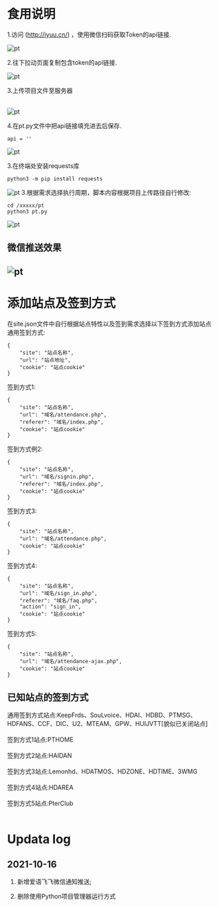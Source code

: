# 食用说明
1.访问 (http://iyuu.cn/) ，使用微信扫码获取Token的api链接.

![pt](https://github.com/aLuvletter/pt_res/blob/main/images/2021101616404050.png)

2.往下拉动页面复制包含token的api链接.

![pt](https://github.com/aLuvletter/pt_res/blob/main/images/2021101616424205.png)

3.上传项目文件至服务器</br></br>

![pt](https://github.com/aLuvletter/pt_res/blob/main/images/2021101617141426.png)

4.在pt.py文件中把api链接填充进去后保存.
```
api = ''
```
![pt](https://github.com/aLuvletter/pt_res/blob/main/images/2021101617161603.png)

3.在终端处安装requests库
```
python3 -m pip install requests
```
![pt](https://github.com/aLuvletter/pt_res/blob/main/images/QQ%E6%88%AA%E5%9B%BE20210705181335.png)
3.根据需求选择执行周期，脚本内容根据项目上传路径自行修改:
```
cd /xxxxx/pt
python3 pt.py
```
![pt](https://github.com/aLuvletter/pt_res/blob/main/images/QQ%E6%88%AA%E5%9B%BE20210705181505.png)

<h2>微信推送效果<h2>

![pt](https://github.com/aLuvletter/pt_res/blob/main/images/042D032D23E73FD19B0F818993EF3E91.png)

# 添加站点及签到方式
在site.json文件中自行根据站点特性以及签到需求选择以下签到方式添加站点</br>
通用签到方式:
```
{
    "site": "站点名称",
    "url": "站点地址",
    "cookie": "站点cookie"
}
```
签到方式1:
```
{
    "site": "站点名称",
    "url": "域名/attendance.php",
    "referer": "域名/index.php",
    "cookie": "站点cookie"
}
```
签到方式例2:
```
{
    "site": "站点名称",
    "url": "域名/signin.php",
    "referer": "域名/index.php",
    "cookie": "站点cookie"
}
```
签到方式3:
```
{
    "site": "站点名称",
    "url": "域名/attendance.php",
    "cookie": "站点cookie"
}
```
签到方式4:
```
{
    "site": "站点名称",
    "url": "域名/sign_in.php",
    "referer": "域名/faq.php",
    "action": "sign_in",
    "cookie": "站点cookie"
}
```
签到方式5:
```
{
    "site": "站点名称",
    "url": "域名/attendance-ajax.php",
    "cookie": "站点cookie"
}
```
<h2>已知站点的签到方式</h2>
通用签到方式站点:KeepFrds、SouLvoice、HDAI、HDBD、PTMSG、HDFANS、CCF、DIC、U2、MTEAM、GPW、HUIJVTT[貌似已关闭站点]</br></br>
签到方式1站点:PTHOME</br></br>
签到方式2站点:HAIDAN</br></br>
签到方式3站点:Lemonhd、HDATMOS、HDZONE、HDTIME、3WMG</br></br>
签到方式4站点:HDAREA</br></br>
签到方式5站点:PterClub</br></br>

# Updata log
<h2>2021-10-16</h2>

1. 新增爱语飞飞微信通知推送;

2. 删除使用Python项目管理器运行方式
